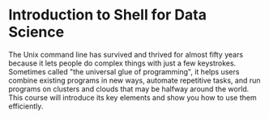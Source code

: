 # Introduction to Shell for Data Science

The Unix command line has survived and thrived for almost fifty years because it lets people do complex things with just a few keystrokes. Sometimes called "the universal glue of programming", it helps users combine existing programs in new ways, automate repetitive tasks, and run programs on clusters and clouds that may be halfway around the world. This course will introduce its key elements and show you how to use them efficiently.
